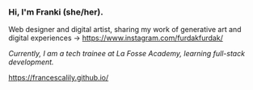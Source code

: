 ### Hi, I'm Franki (she/her). 
Web designer and digital artist, sharing my work of generative art and digital experiences -> https://www.instagram.com/furdakfurdak/

_Currently, I am a tech trainee at La Fosse Academy, learning full-stack development._


https://francescalily.github.io/

<!--
**francescalily/francescalily** is a ✨ _special_ ✨ repository because its `README.md` (this file) appears on your GitHub profile.

Here are some ideas to get you started:

- 🔭 I’m currently working on ...
- 🌱 I’m currently learning ...
- 👯 I’m looking to collaborate on ...
- 🤔 I’m looking for help with ...
- 💬 Ask me about ...
- 📫 How to reach me: ...
- 😄 Pronouns: ...
- ⚡ Fun fact: ...
-->
